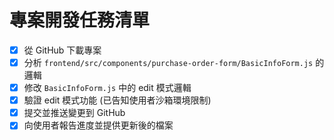 # 專案開發任務清單

- [x] 從 GitHub 下載專案
- [x] 分析 `frontend/src/components/purchase-order-form/BasicInfoForm.js` 的邏輯
- [x] 修改 `BasicInfoForm.js` 中的 edit 模式邏輯
- [x] 驗證 edit 模式功能 (已告知使用者沙箱環境限制)
- [x] 提交並推送變更到 GitHub
- [x] 向使用者報告進度並提供更新後的檔案
